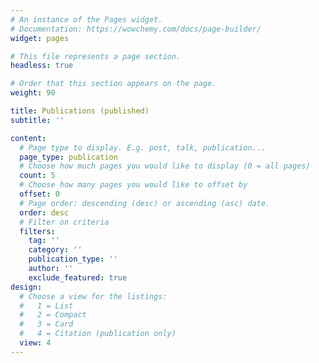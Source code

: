 ```yaml
---
# An instance of the Pages widget.
# Documentation: https://wowchemy.com/docs/page-builder/
widget: pages

# This file represents a page section.
headless: true

# Order that this section appears on the page.
weight: 90

title: Publications (published)
subtitle: ''

content:
  # Page type to display. E.g. post, talk, publication...
  page_type: publication
  # Choose how much pages you would like to display (0 = all pages)
  count: 5
  # Choose how many pages you would like to offset by
  offset: 0
  # Page order: descending (desc) or ascending (asc) date.
  order: desc
  # Filter on criteria
  filters:
    tag: ''
    category: ''
    publication_type: ''
    author: ''
    exclude_featured: true
design:
  # Choose a view for the listings:
  #   1 = List
  #   2 = Compact
  #   3 = Card
  #   4 = Citation (publication only)
  view: 4
---
```

